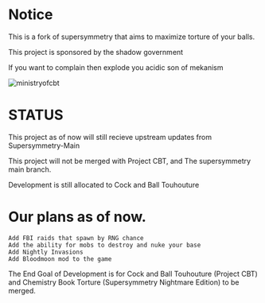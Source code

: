 # Notice

This is a fork of supersymmetry that aims to maximize torture of your balls.

This project is sponsored by the shadow government

If you want to complain then explode you acidic son of mekanism

![ministryofcbt](https://github.com/Ministry-of-CBT/Chemistry-Book-Torture/assets/141803157/8cd0bbb9-ea49-4ea8-9c0d-2ad729622f4c)

# STATUS

This project as of now will still recieve upstream updates from Supersymmetry-Main

This project will not be merged with Project CBT, and The supersymmetry main branch.

Development is still allocated to Cock and Ball Touhouture

# Our plans as of now.
```
Add FBI raids that spawn by RNG chance
Add the ability for mobs to destroy and nuke your base
Add Nightly Invasions
Add Bloodmoon mod to the game
```

The End Goal of Development is for Cock and Ball Touhouture (Project CBT) and Chemistry Book Torture (Supersymmetry Nightmare Edition) to be merged.
